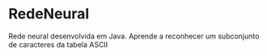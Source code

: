 # RedeNeural
Rede neural desenvolvida em Java. Aprende a reconhecer um subconjunto de caracteres da tabela ASCII
